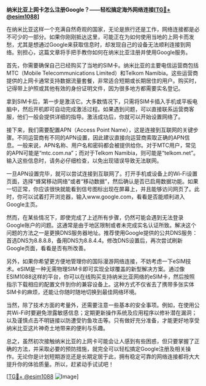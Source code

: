 **纳米比亚上网卡怎么注册Google？——轻松搞定海外网络连接[[TG💪+ @esim1088](https://t.me/s/esim1088)]**

在纳米比亚这样一个充满自然奇观的国家，无论是旅行还是工作，网络连接都是必不可少的一部分。如果你刚刚抵达这里，可能正在为如何使用当地的上网卡而发愁，尤其是想通过Google来获取信息时，却发现自己的设备无法顺利连接到网络。别担心，这篇文章将手把手教你如何在纳米比亚注册并使用Google服务。

首先，你需要确保自己已经购买了当地的SIM卡。纳米比亚的主要电信运营商包括MTC（Mobile Telecommunications Limited）和Telkom Namibia。这些运营商提供的上网卡通常支持数据流量套餐，非常适合短期或长期居住的用户。购买时，记得带上护照或其他有效的身份证明文件，因为很多地方都需要实名登记。

拿到SIM卡后，第一步是激活它。大多数情况下，只需将SIM卡插入手机或平板电脑中，然后开机即可自动完成激活过程。如果遇到问题，可以直接联系运营商客服，他们一般会提供详细的指导。激活成功后，你就可以开始设置网络了。

接下来，我们需要配置APN（Access Point Name），这是连接到互联网的关键步骤。不同运营商有不同的APN设置，因此建议直接向运营商索取正确的APN信息。一般来说，APN名称、用户名和密码都会被提供给你。对于MTC用户，常见的APN可能是“mtc.com.na”；而对于Telkom Namibia，则可能是“telkom.net”。输入这些信息时，请务必仔细检查，以免出现错误导致无法联网。

一旦APN设置完毕，就可以尝试连接到互联网了。打开手机或设备上的Wi-Fi设置页面，选择“蜂窝移动网络”或者“移动数据”，然后确认是否已启用数据功能。如果一切正常，你应该很快就能看到信号图标出现在屏幕上，并且能够访问网页了。此时，你可以试着打开浏览器，输入www.google.com，看看是否能顺利进入Google主页。

然而，在某些情况下，即使完成了上述所有步骤，仍然可能会遇到无法登录Google账户的问题。这通常是由于地区限制或者未完成实名认证所致。解决这个问题的方法之一是更换DNS服务器地址。推荐使用Google提供的公共DNS服务：首选DNS为8.8.8.8，备用DNS为8.8.4.4。修改DNS设置后，再次尝试刷新Google页面，看看是否有所改善。

另外，如果你希望更方便地管理你的国际漫游网络连接，不妨考虑一下eSIM技术。eSIM是一种无需物理SIM卡即可实现全球覆盖的新型解决方案。通过像ESIM1088这样的平台，你可以在线购买支持纳米比亚网络的eSIM卡，然后按照指示下载相应的配置文件到你的兼容设备上。这种方式不仅省去了携带多张实体SIM卡的麻烦，还能让你随时随地切换到最佳网络环境。

当然，除了技术方面的考量外，还需要注意一些基本的安全事项。例如，在使用公共Wi-Fi时要避免泄露敏感信息；定期更新操作系统及应用程序以修补潜在漏洞；以及谨慎点击不明链接以防遭受钓鱼攻击等。只有做好充分准备，才能更好地享受纳米比亚这片神奇土地带来的便利与乐趣。

总之，虽然初次接触纳米比亚的上网卡可能会让人感到有些困惑，但只要掌握了正确的方法，并采取必要的预防措施，就完全可以轻松搞定Google注册及相关操作。无论你是计划短期游览还是长期定居于此，拥有稳定可靠的网络连接都将大大提升你的体验质量。所以，赶紧动手试试吧！

[[TG💪+ @esim1088](https://t.me/s/esim1088) ![Image](https://i.postimg.cc/4NQfJmqS/Snipaste-2025-05-13-00-14-12.png)]